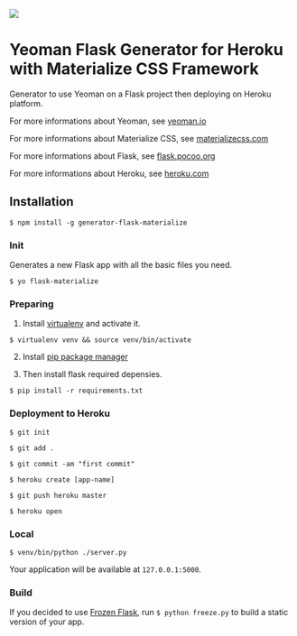 ![](http://i.imgur.com/GMBHlAI.jpg)
# Yeoman Flask Generator for Heroku with Materialize CSS Framework

  Generator to use Yeoman on a Flask project then deploying on Heroku platform.

  For more informations about Yeoman, see [yeoman.io](http://yeoman.io/)

  For more informations about Materialize CSS, see [materializecss.com](http://materializecss.com/)
  
  For more informations about Flask, see [flask.pocoo.org](http://flask.pocoo.org/)
  
  For more informations about Heroku, see [heroku.com](http://heroku.com/)


## Installation

  `$ npm install -g generator-flask-materialize`

### Init

  Generates a new Flask app with all the basic files you need.
  
  `$ yo flask-materialize`

### Preparing

1.  Install [virtualenv](https://virtualenv.pypa.io/en/latest/installation.html) and activate it.
  
  `$ virtualenv venv && source venv/bin/activate`
  
2.  Install [pip package manager](https://pip.pypa.io/en/latest/installing.html)
  
3.  Then install flask required depensies.

  `$ pip install -r requirements.txt`
  
### Deployment to Heroku

  `$ git init`
  
  `$ git add .`
  
  `$ git commit -am "first commit"`
  
  `$ heroku create [app-name]`
  
  `$ git push heroku master`
  
  `$ heroku open`

### Local

  `$ venv/bin/python ./server.py`

  Your application will be available at `127.0.0.1:5000`.

### Build

  If you decided to use [Frozen Flask](http://packages.python.org/Frozen-Flask/), run `$ python freeze.py` to build a static version of your app.
